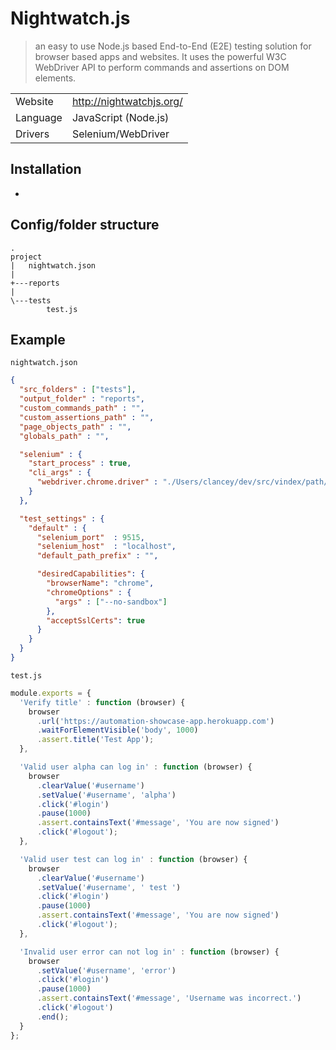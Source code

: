 # Nightwatch.js
> an easy to use Node.js based End-to-End (E2E) testing solution for browser based apps and websites. It uses the powerful W3C WebDriver API to perform commands and assertions on DOM elements.

|         |     |
|---------|-----|
|Website  | http://nightwatchjs.org/ |
|Language | JavaScript (Node.js)     |
|Drivers  | Selenium/WebDriver       |

## Installation
*

## Config/folder structure
```
.
project
|   nightwatch.json
|
+---reports
|
\---tests
        test.js
```

## Example
`nightwatch.json`
```json
{
  "src_folders" : ["tests"],
  "output_folder" : "reports",
  "custom_commands_path" : "",
  "custom_assertions_path" : "",
  "page_objects_path" : "",
  "globals_path" : "",

  "selenium" : {
    "start_process" : true,
    "cli_args" : {
      "webdriver.chrome.driver" : "./Users/clancey/dev/src/vindex/path/chromedriver.exe"
    }
  },

  "test_settings" : {
    "default" : {
      "selenium_port"  : 9515,
      "selenium_host"  : "localhost",
      "default_path_prefix" : "",

      "desiredCapabilities": {
        "browserName": "chrome",
        "chromeOptions" : {
          "args" : ["--no-sandbox"]
        },
        "acceptSslCerts": true
      }
    }
  }
}

```

`test.js`
```javascript
module.exports = {
  'Verify title' : function (browser) {
    browser
      .url('https://automation-showcase-app.herokuapp.com')
      .waitForElementVisible('body', 1000)
      .assert.title('Test App');
  },

  'Valid user alpha can log in' : function (browser) {
    browser
      .clearValue('#username')
      .setValue('#username', 'alpha')
      .click('#login')
      .pause(1000)
      .assert.containsText('#message', 'You are now signed')
      .click('#logout');
  },

  'Valid user test can log in' : function (browser) {
    browser
      .clearValue('#username')
      .setValue('#username', ' test ')
      .click('#login')
      .pause(1000)
      .assert.containsText('#message', 'You are now signed')
      .click('#logout');
  },

  'Invalid user error can not log in' : function (browser) {
    browser
      .setValue('#username', 'error')
      .click('#login')
      .pause(1000)
      .assert.containsText('#message', 'Username was incorrect.')
      .click('#logout')
      .end();
  }
};
```
